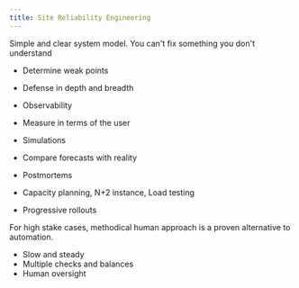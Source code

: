 ```yaml
---
title: Site Reliability Engineering
---
```


Simple and clear system model. You can't fix something you don't understand 

- Determine weak points 
- Defense in depth and breadth

- Observability
- Measure in terms of the user
- Simulations
- Compare forecasts with reality
- Postmortems

- Capacity planning, N+2 instance, Load testing
- Progressive rollouts

For high stake cases, methodical human approach is a proven alternative to automation. 
- Slow and steady
- Multiple checks and balances
- Human oversight





